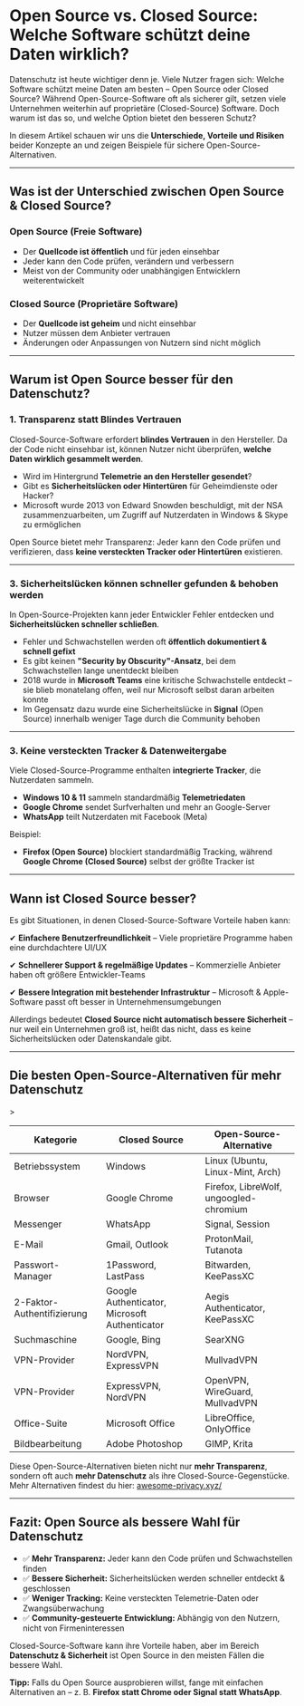 # Open Source vs. Closed Source: Welche Software schützt deine Daten wirklich? 

Datenschutz ist heute wichtiger denn je. Viele Nutzer fragen sich: Welche Software schützt meine Daten am besten – Open Source oder Closed Source? Während Open-Source-Software oft als sicherer gilt, setzen viele Unternehmen weiterhin auf proprietäre (Closed-Source) Software. Doch warum ist das so, und welche Option bietet den besseren Schutz?  

In diesem Artikel schauen wir uns die **Unterschiede, Vorteile und Risiken** beider Konzepte an und zeigen Beispiele für sichere Open-Source-Alternativen.  

---

## Was ist der Unterschied zwischen Open Source & Closed Source?

### Open Source (Freie Software)
- Der **Quellcode ist öffentlich** und für jeden einsehbar  
- Jeder kann den Code prüfen, verändern und verbessern  
- Meist von der Community oder unabhängigen Entwicklern weiterentwickelt  

### Closed Source (Proprietäre Software)
- Der **Quellcode ist geheim** und nicht einsehbar
- Nutzer müssen dem Anbieter vertrauen
- Änderungen oder Anpassungen von Nutzern sind nicht möglich

---

## Warum ist Open Source besser für den Datenschutz?

### 1. Transparenz statt Blindes Vertrauen
Closed-Source-Software erfordert **blindes Vertrauen** in den Hersteller. Da der Code nicht einsehbar ist, können Nutzer nicht überprüfen, **welche Daten wirklich gesammelt werden**.

- Wird im Hintergrund **Telemetrie an den Hersteller gesendet**?
- Gibt es **Sicherheitslücken oder Hintertüren** für Geheimdienste oder Hacker?
- Microsoft wurde 2013 von Edward Snowden beschuldigt, mit der NSA zusammenzuarbeiten, um Zugriff auf Nutzerdaten in Windows & Skype zu ermöglichen

Open Source bietet mehr Transparenz:
Jeder kann den Code prüfen und verifizieren, dass **keine versteckten Tracker oder Hintertüren** existieren.

---

### 3. Sicherheitslücken können schneller gefunden & behoben werden
In Open-Source-Projekten kann jeder Entwickler Fehler entdecken und **Sicherheitslücken schneller schließen**.

- Fehler und Schwachstellen werden oft **öffentlich dokumentiert & schnell gefixt**
- Es gibt keinen **"Security by Obscurity"-Ansatz**, bei dem Schwachstellen lange unentdeckt bleiben
- 2018 wurde in **Microsoft Teams** eine kritische Schwachstelle entdeckt – sie blieb monatelang offen, weil nur Microsoft selbst daran arbeiten konnte
- Im Gegensatz dazu wurde eine Sicherheitslücke in **Signal** (Open Source) innerhalb weniger Tage durch die Community behoben

---

### 3. Keine versteckten Tracker & Datenweitergabe
Viele Closed-Source-Programme enthalten **integrierte Tracker**, die Nutzerdaten sammeln.  

- **Windows 10 & 11** sammeln standardmäßig **Telemetriedaten**  
- **Google Chrome** sendet Surfverhalten und mehr an Google-Server
- **WhatsApp** teilt Nutzerdaten mit Facebook (Meta)

Beispiel:
- **Firefox (Open Source)** blockiert standardmäßig Tracking, während **Google Chrome (Closed Source)** selbst der größte Tracker ist

---

## Wann ist Closed Source besser?
Es gibt Situationen, in denen Closed-Source-Software Vorteile haben kann:  

✔ **Einfachere Benutzerfreundlichkeit** – Viele proprietäre Programme haben eine durchdachtere UI/UX

✔ **Schnellerer Support & regelmäßige Updates** – Kommerzielle Anbieter haben oft größere Entwickler-Teams

✔ **Bessere Integration mit bestehender Infrastruktur** – Microsoft & Apple-Software passt oft besser in Unternehmensumgebungen

Allerdings bedeutet **Closed Source nicht automatisch bessere Sicherheit** – nur weil ein Unternehmen groß ist, heißt das nicht, dass es keine Sicherheitslücken oder Datenskandale gibt.

---

## Die besten Open-Source-Alternativen für mehr Datenschutz
<table>
    <thead>
        <tr>
            <th>Kategorie</th>
            <th>Closed Source</th>
            <th>Open-Source-Alternative</th>
        </tr>
    </thead>
    <tbody>
        <tr>
            <td>Betriebssystem</td>
            <td>Windows</td>
            <td>Linux (Ubuntu, Linux-Mint, Arch)</td>
        </tr>
        <tr>
            <td>Browser</td>
            <td>Google Chrome</td>
            <td>Firefox, LibreWolf, ungoogled-chromium</td>
        </tr>
        <tr>
            <td>Messenger</td>
            <td>WhatsApp</td>
            <td>Signal, Session</td>
        </tr>
        <tr>
            <td>E-Mail</td>
            <td>Gmail, Outlook</td>
            <td>ProtonMail, Tutanota</td>
        </tr>>
        <tr>
            <td>Passwort-Manager</td>
            <td>1Password, LastPass</td>
            <td>Bitwarden, KeePassXC</td>
        </tr>
        <tr>
            <td>2-Faktor-Authentifizierung</td>
            <td>Google Authenticator, Microsoft Authenticator</td>
            <td>Aegis Authenticator, KeePassXC</td>
        </tr>
        <tr>
            <td>Suchmaschine</td>
            <td>Google, Bing</td>
            <td>SearXNG</td>
        </tr>
        <tr>
            <td>VPN-Provider</td>
            <td>NordVPN, ExpressVPN</td>
            <td>MullvadVPN</td>
        </tr>
        <tr>
            <td>VPN-Provider</td>
            <td>ExpressVPN, NordVPN</td>
            <td>OpenVPN, WireGuard, MullvadVPN</td>
        </tr>
         <tr>
            <td>Office-Suite</td>
            <td>Microsoft Office</td>
            <td>LibreOffice, OnlyOffice</td>
        </tr>
        <tr>
            <td>Bildbearbeitung</td>
            <td>Adobe Photoshop</td>
            <td>GIMP, Krita</td>
        </tr>
    </tbody>
</table>

Diese Open-Source-Alternativen bieten nicht nur **mehr Transparenz**, sondern oft auch **mehr Datenschutz** als ihre Closed-Source-Gegenstücke.
Mehr Alternativen findest du hier: [awesome-privacy.xyz/](https://awesome-privacy.xyz/)

---

## Fazit: Open Source als bessere Wahl für Datenschutz

- ✅ **Mehr Transparenz:** Jeder kann den Code prüfen und Schwachstellen finden  
- ✅ **Bessere Sicherheit:** Sicherheitslücken werden schneller entdeckt & geschlossen  
- ✅ **Weniger Tracking:** Keine versteckten Telemetrie-Daten oder Zwangsüberwachung  
- ✅ **Community-gesteuerte Entwicklung:** Abhängig von den Nutzern, nicht von Firmeninteressen  

Closed-Source-Software kann ihre Vorteile haben, aber im Bereich **Datenschutz & Sicherheit** ist Open Source in den meisten Fällen die bessere Wahl.

**Tipp:** Falls du Open Source ausprobieren willst, fange mit einfachen Alternativen an – z. B. **Firefox statt Chrome oder Signal statt WhatsApp**.  
